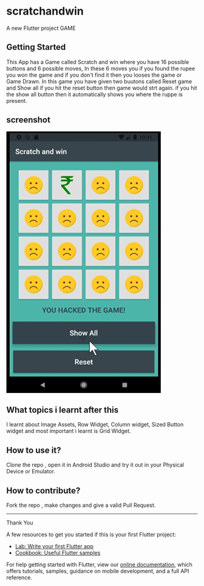 # scratchandwin

A new Flutter project GAME

## Getting Started
This App has a Game called Scratch and win where you have 16 possible buttons and 6 possible moves,
In these 6 moves you if you found the rupee you won the game and if you don't find it then you
looses the game or Game Drawn.
In this game you have given two buutons called Reset game and Show all
if you hit the reset button then game would strt again.
if you hit the show all button then it automatically shows you where the ruppe is present.

## screenshot
<img src="ss.png" />

## What topics i learnt after this
I learnt about Image Assets, Row Widget, Column widget, Sized Button widget and most important i learnt is Grid Widget.

## How to use it?
Clone the repo , open it in Android Studio and try it out in your Physical Device or Emulator.

## How to contribute?
Fork the repo , make changes and give a valid Pull Request.
 <hr>
Thank You


A few resources to get you started if this is your first Flutter project:

- [Lab: Write your first Flutter app](https://flutter.dev/docs/get-started/codelab)
- [Cookbook: Useful Flutter samples](https://flutter.dev/docs/cookbook)

For help getting started with Flutter, view our
[online documentation](https://flutter.dev/docs), which offers tutorials,
samples, guidance on mobile development, and a full API reference.
